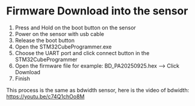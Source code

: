 # Firmware Download into the sensor

1. Press and Hold on the boot button on the sensor
2. Power on the sensor with usb cable
3. Release the boot button
4. Open the STM32CubeProgrammer.exe
5. Choose the UART port and click connect button in the STM32CubeProgrammer
6. Open the firmware file for example: BD_PA20250925.hex --> Click Download
7. Finish

This process is the same as bdwidth sensor, here is the video of bdwidth: https://youtu.be/c74Q1chOo8M
